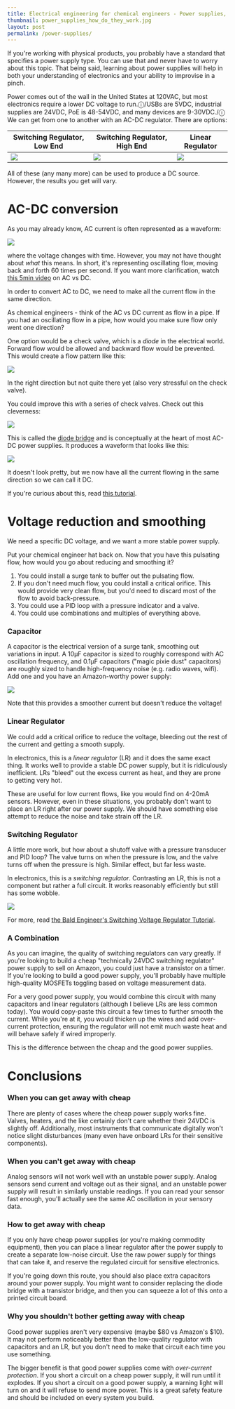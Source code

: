 ```yaml
---
title: Electrical engineering for chemical engineers - Power supplies, how do they work?
thumbnail: power_supplies_how_do_they_work.jpg
layout: post
permalink: /power-supplies/
---
```


If you're working with physical products, you probably have a standard that specifies a power supply type. You can use that and never have to worry about this topic.   That being said, learning about power supplies will help in both your understanding of electronics and your ability to improvise in a pinch.

Power comes out of the wall in the United States at 120VAC, but most electronics require a lower DC voltage to run.ⓘ/USBs are 5VDC, industrial supplies are 24VDC, PoE is 48-54VDC, and many devices are 9-30VDC./ⓘ We can get from one to another with an AC-DC regulator. There are options:

| Switching Regulator, Low End | Switching Regulator, High End | Linear Regulator |
| --- | --- | --- |
| ![](https://images-na.ssl-images-amazon.com/images/I/81PVlaUJcgL._SL1500_.jpg) | ![](https://cdn.automationdirect.com/images/products/large/l_psl24060.jpg) | ![](https://cdn.sparkfun.com//assets/parts/4/4/2/4/12766-01.jpg) |

All of these (any many more) can be used to produce a DC source. However, the results you get will vary.

# AC-DC conversion

As you may already know, AC current is often represented as a waveform:

![](https://electri-fying.weebly.com/uploads/4/9/0/6/4906624/2926142_orig.png)

where the voltage changes with time. However, you may not have thought about *what* this means. In short, it's representing oscillating flow, moving back and forth 60 times per second. If you want more clarification, watch [this 5min video](https://www.youtube.com/watch?v=BcIDRet787k) on AC vs DC.

In order to convert AC to DC, we need to make all the current flow in the same direction.

As chemical engineers - think of the AC vs DC current as flow in a pipe. If you had an oscillating flow in a pipe, how would you make sure flow only went one direction?

One option would be a check valve, which is a *diode* in the electrical world. Forward flow would be allowed and backward flow would be prevented. This would create a flow pattern like this:

![](https://upload.wikimedia.org/wikipedia/commons/6/6d/AC_current_through_a_diode.png)

In the right direction but not quite there yet (also very stressful on the check valve).

You could improve this with a series of check valves. Check out this cleverness:

![](https://upload.wikimedia.org/wikipedia/commons/thumb/3/34/Diodebridge-eng.gif/220px-Diodebridge-eng.gif)

This is called the [diode bridge](https://en.wikipedia.org/wiki/Diode_bridge) and is conceptually at the heart of most AC-DC power supplies. It produces a waveform that looks like this:

![](/assets/2019-08-28-power-supplies/power_supply_diode.gif)

It doesn't look pretty, but we now have all the current flowing in the same direction so we can call it DC.

If you're curious about this, read [this tutorial](https://www.electronics-tutorials.ws/diode/diode_6.html).

# Voltage reduction and smoothing

We need a specific DC voltage, and we want a more stable power supply.

Put your chemical engineer hat back on. Now that you have this pulsating flow, how would you go about reducing and smoothing it?

1. You could install a surge tank to buffer out the pulsating flow.
2. If you don't need much flow, you could install a critical orifice. This would provide very clean flow, but you'd need to discard most of the flow to avoid back-pressure.
3. You could use a PID loop with a pressure indicator and a valve.
4. You could use combinations and multiples of everything above.

### Capacitor

A capacitor is the electrical version of a surge tank, smoothing out variations in input. A 10µF capacitor is sized to roughly correspond with AC oscillation frequency, and 0.1µF capacitors ("magic pixie dust" capacitors) are roughly sized to handle high-frequency noise (e.g. radio waves, wifi). Add one and you have an Amazon-worthy power supply:

![](/assets/2019-08-28-power-supplies/power_supply_capacitor.gif)

Note that this provides a smoother current but doesn't reduce the voltage!

### Linear Regulator

We could add a critical orifice to reduce the voltage, bleeding out the rest of the current and getting a smooth supply.

In electronics, this is a *linear regulator* (LR) and it does the same exact thing. It works well to provide a stable DC power supply, but it is ridiculously inefficient. LRs "bleed" out the excess current as heat, and they are prone to getting very hot.

These are useful for low current flows, like you would find on 4-20mA sensors. However, even in these situations, you probably don't want to place an LR right after our power supply. We should have something else attempt to reduce the noise and take strain off the LR.

### Switching Regulator

A little more work, but how about a shutoff valve with a pressure transducer and PID loop? The valve turns on when the pressure is low, and the valve turns off when the pressure is high. Similar effect, but far less waste.

In electronics, this is a *switching regulator*. Contrasting an LR, this is not a component but rather a full circuit. It works reasonably efficiently but still has some wobble.

![](https://encrypted-tbn0.gstatic.com/images?q=tbn:ANd9GcSHHeBhzRK6OoSUQsPvGGoU6hNeF5PDhIorHRzXV869RZLZRxcD3Q)

For more, read [the Bald Engineer's Switching Voltage Regulator Tutorial](https://www.baldengineer.com/switching-voltage-regulator-tutorial-addohms.html).

### A Combination

As you can imagine, the quality of switching regulators can vary greatly. If you're looking to build a cheap "technically 24VDC switching regulator" power supply to sell on Amazon, you could just have a transistor on a timer. If you're looking to build a good power supply, you'll probably have multiple high-quality MOSFETs toggling based on voltage measurement data.

For a very good power supply, you would combine this circuit with many capacitors and linear regulators (although I believe LRs are less common today). You would copy-paste this circuit a few times to further smooth the current. While you're at it, you would thicken up the wires and add over-current protection, ensuring the regulator will not emit much waste heat and will behave safely if wired improperly.

This is the difference between the cheap and the good power supplies.

# Conclusions

### When you can get away with cheap

There are plenty of cases where the cheap power supply works fine. Valves, heaters, and the like certainly don't care whether their 24VDC is slightly off. Additionally, most instruments that communicate digitally won't notice slight disturbances (many even have onboard LRs for their sensitive components).

### When you can't get away with cheap

Analog sensors will not work well with an unstable power supply. Analog sensors send current and voltage out as their signal, and an unstable power supply will result in similarly unstable readings. If you can read your sensor fast enough, you'll actually see the same AC oscillation in your sensory data.

### How to get away with cheap

If you only have cheap power supplies (or you're making commodity equipment), then you can place a linear regulator after the power supply to create a separate low-noise circuit. Use the raw power supply for things that can take it, and reserve the regulated circuit for sensitive electronics.

If you're going down this route, you should also place extra capacitors around your power supply. You might want to consider replacing the diode bridge with a transistor bridge, and then you can squeeze a lot of this onto a printed circuit board.

### Why you shouldn't bother getting away with cheap

Good power supplies aren't very expensive (maybe $80 vs Amazon's $10). It may not perform noticeably better than the low-quality regulator with capacitors and an LR, but you don't need to make that circuit each time you use something.

The bigger benefit is that good power supplies come with *over-current protection*. If you short a circuit on a cheap power supply, it will run until it explodes. If you short a circuit on a good power supply, a warning light will turn on and it will refuse to send more power. This is a great safety feature and should be included on every system you build.
